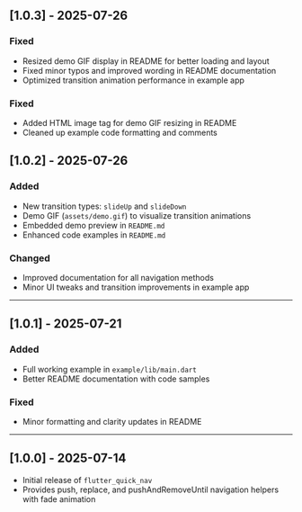 ## [1.0.3] - 2025-07-26
### Fixed
- Resized demo GIF display in README for better loading and layout
- Fixed minor typos and improved wording in README documentation
- Optimized transition animation performance in example app

### Fixed
- Added HTML image tag for demo GIF resizing in README
- Cleaned up example code formatting and comments

## [1.0.2] - 2025-07-26
### Added
- New transition types: `slideUp` and `slideDown`
- Demo GIF (`assets/demo.gif`) to visualize transition animations
- Embedded demo preview in `README.md`
- Enhanced code examples in `README.md`

### Changed
- Improved documentation for all navigation methods
- Minor UI tweaks and transition improvements in example app

---

## [1.0.1] - 2025-07-21
### Added
- Full working example in `example/lib/main.dart`
- Better README documentation with code samples

### Fixed
- Minor formatting and clarity updates in README

---

## [1.0.0] - 2025-07-14
- Initial release of `flutter_quick_nav`
- Provides push, replace, and pushAndRemoveUntil navigation helpers with fade animation  

